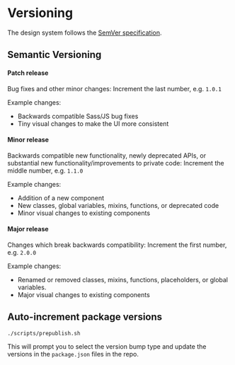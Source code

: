 # Versioning

The design system follows the [SemVer specification](http://semver.org/).

## Semantic Versioning

#### Patch release

Bug fixes and other minor changes: Increment the last number, e.g. `1.0.1`

Example changes:

- Backwards compatible Sass/JS bug fixes
- Tiny visual changes to make the UI more consistent

#### Minor release
Backwards compatible new functionality, newly deprecated APIs, or substantial new functionality/improvements to private code: Increment the middle number, e.g. `1.1.0`

Example changes:

- Addition of a new component
- New classes, global variables, mixins, functions, or deprecated code
- Minor visual changes to existing components

#### Major release

Changes which break backwards compatibility: Increment the first number, e.g. `2.0.0`

Example changes:

- Renamed or removed classes, mixins, functions, placeholders, or global variables.
- Major visual changes to existing components

## Auto-increment package versions

```
./scripts/prepublish.sh
```

This will prompt you to select the version bump type and update the versions in the `package.json` files in the repo.
